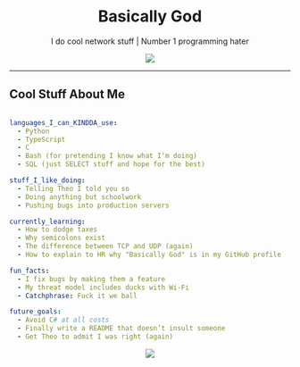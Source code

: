 <!-- Header / Banner -->
<h1 align="center">Basically God</h1>
<p align="center">
  I do cool network stuff | Number 1 programming hater 
</p>

<p align="center">
  <img src="https://readme-typing-svg.herokuapp.com?font=Fira+Code&size=22&pause=1000&center=true&vCenter=true&width=435&lines=Causing+chaos+in+Shadiom;Annoying+the+boys;Definitely+not+doing+schoolwork" />
</p>

<!-- Badges 
<p align="center">
  <a href="https://yourwebsite.com"><img src="https://img.shields.io/badge/Portfolio-%23000000.svg?&style=for-the-badge&logo=firefox&logoColor=white"/></a>
  <a href="mailto:youremail@example.com"><img src="https://img.shields.io/badge/Email-%23D14836.svg?&style=for-the-badge&logo=gmail&logoColor=white"/></a>
  <a href="https://linkedin.com/in/yourlinkedin"><img src="https://img.shields.io/badge/LinkedIn-%230077B5.svg?&style=for-the-badge&logo=linkedin&logoColor=white"/></a>
  <a href="https://twitter.com/yourtwitter"><img src="https://img.shields.io/badge/Twitter-%231DA1F2.svg?&style=for-the-badge&logo=twitter&logoColor=white"/></a>
</p>
-->
---

<!-- About Me -->
## Cool Stuff About Me

```yaml

languages_I_can_KINDDA_use:
  - Python
  - TypeScript
  - C
  - Bash (for pretending I know what I'm doing)
  - SQL (just SELECT stuff and hope for the best)

stuff_I_like_doing:
  - Telling Theo I told you so
  - Doing anything but schoolwork
  - Pushing bugs into production servers

currently_learning:
  - How to dodge taxes
  - Why semicolons exist
  - The difference between TCP and UDP (again)
  - How to explain to HR why "Basically God" is in my GitHub profile

fun_facts:
  - I fix bugs by making them a feature
  - My threat model includes ducks with Wi-Fi
  - Catchphrase: Fuck it we ball

future_goals:
  - Avoid C# at all costs
  - Finally write a README that doesn’t insult someone
  - Get Theo to admit I was right (again)
```
<p align="center">
  <img src="https://readme-typing-svg.herokuapp.com?font=Fira+Code&size=22&pause=1000&center=true&vCenter=true&width=435&lines=Why+are+you+still+here" />
</p>
